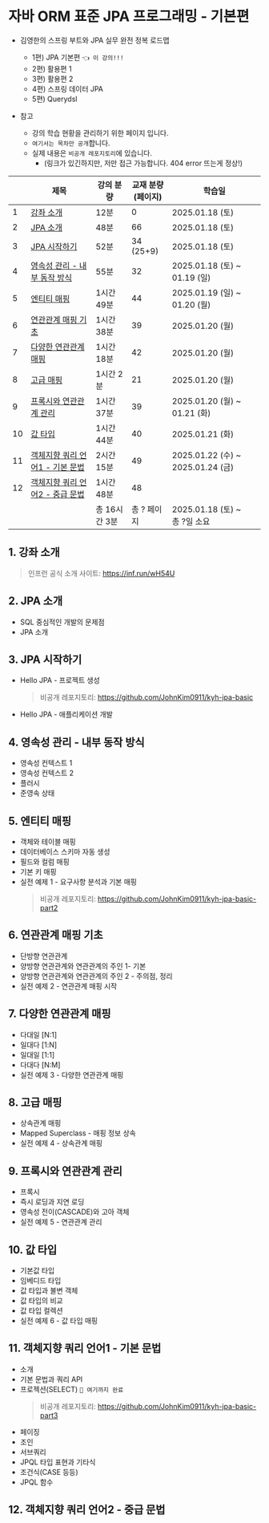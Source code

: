 # 자바 ORM 표준 JPA 프로그래밍 - 기본편

- 김영한의 스프링 부트와 JPA 실무 완전 정복 로드맵
  - 1편) JPA 기본편 `👈 이 강의!!!`
  - 2편) 활용편 1 
  - 3편) 활용편 2
  - 4편) 스프링 데이터 JPA
  - 5편) Querydsl

- 참고
    - 강의 학습 현황을 관리하기 위한 페이지 입니다.
    - `여기서는 목차만 공개`합니다.
    - 실제 내용은 `비공개 레포지토리`에 있습니다.
      - (링크가 있긴하지만, 저만 접근 가능합니다. 404 error 뜨는게 정상!)
      

|    | 제목                                             | 강의 분량     | 교재 분량<br>(페이지) | 학습일                             |
|----|------------------------------------------------|-----------|----------------|---------------------------------|
| 1  | [강좌 소개](#1-강좌-소개)                              | 12분       | 0              | 2025.01.18 (토)                  |
| 2  | [JPA 소개](#2-jpa-소개)                            | 48분       | 66             | 2025.01.18 (토)                  |
| 3  | [JPA 시작하기](#3)                                 | 52분       | 34 (25+9)      | 2025.01.18 (토)                  |
| 4  | [영속성 관리 - 내부 동작 방식](#4-영속성-관리---내부-동작-방식)      | 55분       | 32             | 2025.01.18 (토) ~ 01.19 (일)      |
| 5  | [엔티티 매핑](#5-엔티티-매핑)                            | 1시간 49분   | 44             | 2025.01.19 (일) ~ 01.20 (월)      |
| 6  | [연관관계 매핑 기초](#6-연관관계-매핑-기초)                    | 1시간 38분   | 39             | 2025.01.20 (월)                  |
| 7  | [다양한 연관관계 매핑](#7-다양한-연관관계-매핑)                  | 1시간 18분   | 42             | 2025.01.20 (월)                  |
| 8  | [고급 매핑](#8-고급-매핑)                              | 1시간 2분    | 21             | 2025.01.20 (월)                  |
| 9  | [프록시와 연관관계 관리](#9-프록시와-연관관계-관리)                | 1시간 37분   | 39             | 2025.01.20 (월) ~ 01.21 (화)      |
| 10 | [값 타입](#10-값-타입)                               | 1시간 44분   | 40             | 2025.01.21 (화)                  |
| 11 | [객체지향 쿼리 언어1 - 기본 문법](#11-객체지향-쿼리-언어1---기본-문법) | 2시간 15분   | 49             | 2025.01.22 (수) ~ 2025.01.24 (금) |
| 12 | [객체지향 쿼리 언어2 - 중급 문법](#12-객체지향-쿼리-언어2---중급-문법) | 1시간 48분   | 48             |                                 |
|    |                                                | 총 16시간 3분 | 총 ? 페이지        | 2025.01.18 (토) ~ <br>총 ?일 소요    |

## 1. 강좌 소개 

> 인프런 공식 소개 사이트: https://inf.run/wH54U

## 2. JPA 소개

- SQL 중심적인 개발의 문제점
- JPA 소개

## 3. JPA 시작하기

- Hello JPA - 프로젝트 생성
    > 비공개 레포지토리: https://github.com/JohnKim0911/kyh-jpa-basic
- Hello JPA - 애플리케이션 개발

## 4. 영속성 관리 - 내부 동작 방식

- 영속성 컨텍스트 1
- 영속성 컨텍스트 2
- 플러시
- 준영속 상태

## 5. 엔티티 매핑

- 객체와 테이블 매핑
- 데이터베이스 스키마 자동 생성
- 필드와 컬럼 매핑
- 기본 키 매핑
- 실전 예제 1 - 요구사항 분석과 기본 매핑
    > 비공개 레포지토리: https://github.com/JohnKim0911/kyh-jpa-basic-part2

## 6. 연관관계 매핑 기초

- 단방향 연관관계
- 양방향 연관관계와 연관관계의 주인 1- 기본
- 양방향 연관관계와 연관관계의 주인 2 - 주의점, 정리
- 실전 예제 2 - 연관관계 매핑 시작

## 7. 다양한 연관관계 매핑

- 다대일 [N:1]
- 일대다 [1:N]
- 일대일 [1:1]
- 다대다 [N:M]
- 실전 예제 3 - 다양한 연관관계 매핑

## 8. 고급 매핑

- 상속관계 매핑
- Mapped Superclass - 매핑 정보 상속
- 실전 예제 4 - 상속관계 매핑

## 9. 프록시와 연관관계 관리

- 프록시
- 즉시 로딩과 지연 로딩
- 영속성 전이(CASCADE)와 고아 객체
- 실전 예제 5 - 연관관계 관리

## 10. 값 타입

- 기본값 타입
- 임베디드 타입
- 값 타입과 불변 객체
- 값 타입의 비교
- 값 타입 컬렉션
- 실전 예제 6 - 값 타입 매핑

## 11. 객체지향 쿼리 언어1 - 기본 문법

- 소개
- 기본 문법과 쿼리 API
- 프로젝션(SELECT) `📌 여기까지 완료`
  > 비공개 레포지토리: https://github.com/JohnKim0911/kyh-jpa-basic-part3
- 페이징
- 조인
- 서브쿼리
- JPQL 타입 표현과 기타식
- 조건식(CASE 등등)
- JPQL 함수

## 12. 객체지향 쿼리 언어2 - 중급 문법